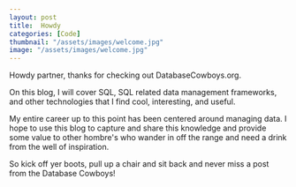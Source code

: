 ```yaml
---
layout: post
title:  Howdy
categories: [Code]
thumbnail: "/assets/images/welcome.jpg"
image: "/assets/images/welcome.jpg"
---
```


Howdy partner, thanks for checking out DatabaseCowboys.org. 

On this blog, I will cover SQL, SQL related data management frameworks, and other technologies that I find cool, interesting, and useful.

My entire career up to this point has been centered around managing data. I hope to use this blog to capture and share this knowledge and provide some value to other hombre's who wander in off the range and need a drink from the well of inspiration. 

So kick off yer boots, pull up a chair and sit back and never miss a post from the Database Cowboys!